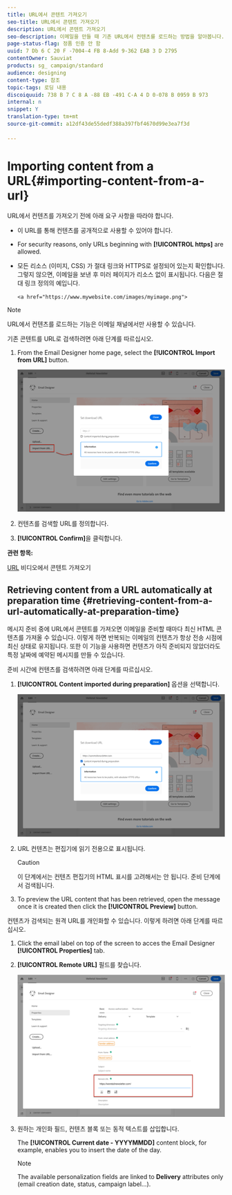 ```yaml
---
title: URL에서 콘텐트 가져오기
seo-title: URL에서 콘텐트 가져오기
description: URL에서 콘텐트 가져오기
seo-description: 이메일을 만들 때 기존 URL에서 컨텐츠를 로드하는 방법을 알아봅니다.
page-status-flag: 정품 인증 안 함
uuid: 7 Db 6 C 20 F -7004-4 FB 8-Add 9-362 EAB 3 D 2795
contentOwner: Sauviat
products: sg_ campaign/standard
audience: designing
content-type: 참조
topic-tags: 로딩 내용
discoiquuid: 738 B 7 C 8 A -88 EB -491 C-A 4 D 0-078 B 0959 B 973
internal: n
snippet: Y
translation-type: tm+mt
source-git-commit: a12df43de55dedf388a397fbf4670d99e3ea7f3d

---
```



# Importing content from a URL{#importing-content-from-a-url}

URL에서 컨텐츠를 가져오기 전에 아래 요구 사항을 따라야 합니다.

* 이 URL를 통해 컨텐츠를 공개적으로 사용할 수 있어야 합니다.
* For security reasons, only URLs beginning with **[!UICONTROL https]** are allowed.
* 모든 리소스 (이미지, CSS) 가 절대 링크와 HTTPS로 설정되어 있는지 확인합니다. 그렇지 않으면, 이메일을 보낸 후 미러 페이지가 리소스 없이 표시됩니다. 다음은 절대 링크 정의의 예입니다.

   ```
   <a href="https://www.mywebsite.com/images/myimage.png">
   ```

>[!NOTE]
>
>URL에서 컨텐츠를 로드하는 기능은 이메일 채널에서만 사용할 수 있습니다.

기존 콘텐트를 URL로 검색하려면 아래 단계를 따르십시오.

1. From the Email Designer home page, select the **[!UICONTROL Import from URL]** button.

   ![](assets/email_designer_importfromurl.png)

1. 컨텐츠를 검색할 URL를 정의합니다.
1. **[!UICONTROL Confirm]**&#x200B;을 클릭합니다.

**관련 항목:**

[URL](https://helpx.adobe.com/campaign/kt/acs/using/acs-email-designer-tutorial.html#Workingwithexistingcontent) 비디오에서 콘텐트 가져오기

## Retrieving content from a URL automatically at preparation time {#retrieving-content-from-a-url-automatically-at-preparation-time}

메시지 준비 중에 URL에서 콘텐트를 가져오면 이메일을 준비할 때마다 최신 HTML 콘텐츠를 가져올 수 있습니다. 이렇게 하면 반복되는 이메일의 컨텐츠가 항상 전송 시점에 최신 상태로 유지됩니다. 또한 이 기능을 사용하면 컨텐츠가 아직 준비되지 않았더라도 특정 날짜에 예약된 메시지를 만들 수 있습니다.

준비 시간에 컨텐츠를 검색하려면 아래 단계를 따르십시오.

1. **[!UICONTROL Content imported during preparation]** 옵션을 선택합니다.

   ![](assets/email_designer_importfromurl2.png)

1. URL 컨텐츠는 편집기에 읽기 전용으로 표시됩니다.

   >[!CAUTION]
   >
   >이 단계에서는 컨텐츠 편집기의 HTML 표시를 고려해서는 안 됩니다. 준비 단계에서 검색됩니다.

1. To preview the URL content that has been retrieved, open the message once it is created then click the **[!UICONTROL Preview]** button.

컨텐츠가 검색되는 원격 URL를 개인화할 수 있습니다. 이렇게 하려면 아래 단계를 따르십시오.

1. Click the email label on top of the screen to acces the Email Designer **[!UICONTROL Properties]** tab.
1. **[!UICONTROL Remote URL]** 필드를 찾습니다.

   ![](assets/email_designer_importfromurl4.png)

1. 원하는 개인화 필드, 컨텐츠 블록 또는 동적 텍스트를 삽입합니다.

   The **[!UICONTROL Current date - YYYYMMDD]** content block, for example, enables you to insert the date of the day.

   >[!NOTE]
   >
   >The available personalization fields are linked to **Delivery** attributes only (email creation date, status, campaign label...).

